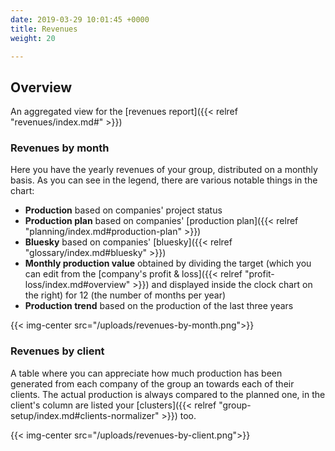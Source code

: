 ```yaml
---
date: 2019-03-29 10:01:45 +0000
title: Revenues
weight: 20

---
```

## Overview

An aggregated view for the [revenues report]({{< relref "revenues/index.md#" >}})

### Revenues by month

Here you have the yearly revenues of your group, distributed on a monthly basis. As you can see in the legend, there are various notable things in the chart:

*	**Production** based on companies' project status
*	**Production plan** based on companies' [production plan]({{< relref "planning/index.md#production-plan" >}})
*	**Bluesky** based on companies' [bluesky]({{< relref "glossary/index.md#bluesky" >}})
*	**Monthly production value** obtained by dividing the target (which you can edit from the [company's profit & loss]({{< relref "profit-loss/index.md#overview" >}}) and displayed inside the clock chart on the right) for 12 (the number of months per year)
*	**Production trend** based on the production of the last three years

{{< img-center src="/uploads/revenues-by-month.png">}}

### Revenues by client

A table where you can appreciate how much production has been generated from each company of the group an towards each of their clients. The actual production is always compared to the planned one, in the client's column are listed your [clusters]({{< relref "group-setup/index.md#clients-normalizer" >}}) too.

{{< img-center src="/uploads/revenues-by-client.png">}}